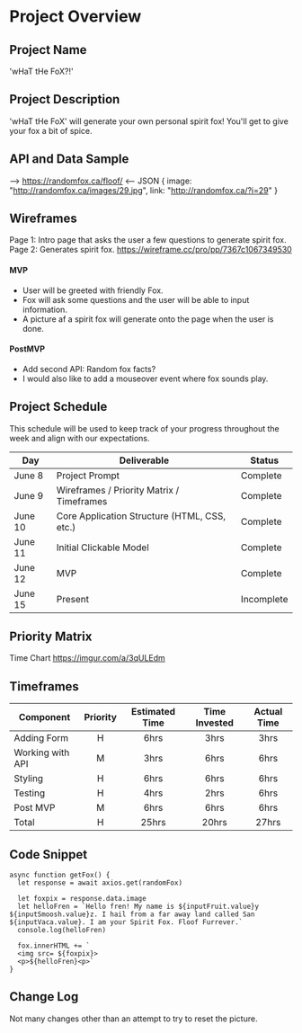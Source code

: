 # Project Overview

## Project Name

'wHaT tHe FoX?!'

## Project Description

'wHaT tHe FoX' will generate your own personal spirit fox! You'll get to give your fox a bit of spice.

## API and Data Sample

--> https://randomfox.ca/floof/ <--
JSON
{
image: "http://randomfox.ca/images/29.jpg",
link: "http://randomfox.ca/?i=29"
}

## Wireframes
Page 1: Intro page that asks the user a few questions to generate spirit fox.
Page 2: Generates spirit fox.
https://wireframe.cc/pro/pp/7367c1067349530

#### MVP

- User will be greeted with friendly Fox.
- Fox will ask some questions and the user will be able to input information.
- A picture af a spirit fox will generate onto the page when the user is done.

#### PostMVP  
- Add second API: Random fox facts?
- I would also like to add a mouseover event where fox sounds play.

## Project Schedule

This schedule will be used to keep track of your progress throughout the week and align with our expectations.  

|  Day | Deliverable | Status
|---|---| ---|
|June 8| Project Prompt | Complete
|June 9| Wireframes / Priority Matrix / Timeframes | Complete
|June 10| Core Application Structure (HTML, CSS, etc.) | Complete
|June 11| Initial Clickable Model  | Complete
|June 12| MVP | Complete
|June 15| Present | Incomplete

## Priority Matrix

Time Chart
https://imgur.com/a/3qULEdm

## Timeframes

| Component | Priority | Estimated Time | Time Invested | Actual Time |
| --- | :---: |  :---: | :---: | :---: |
| Adding Form | H | 6hrs| 3hrs | 3hrs |
| Working with API | M | 3hrs| 6hrs | 6hrs |
| Styling | H | 6hrs| 6hrs | 6hrs |
| Testing | H | 4hrs| 2hrs | 6hrs |
| Post MVP | M | 6hrs| 6hrs | 6hrs |
| Total | H | 25hrs| 20hrs | 27hrs |

## Code Snippet 

```
async function getFox() {
  let response = await axios.get(randomFox)

  let foxpix = response.data.image
  let helloFren = `Hello fren! My name is ${inputFruit.value}y ${inputSmoosh.value}z. I hail from a far away land called San ${inputVaca.value}. I am your Spirit Fox. Floof Furrever.`
  console.log(helloFren)

  fox.innerHTML += `
  <img src= ${foxpix}>
  <p>${helloFren}<p>`
}
```

## Change Log
 Not many changes other than an attempt to try to reset the picture. 
